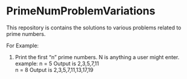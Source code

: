 # PrimeNumProblemVariations

This repository is contains the solutions to various problems related to prime numbers.

For Example:

1.  Print the first “n” prime numbers. N is anything a user might enter.
    example:
    n = 5 Output is 2,3,5,7,11	
	  n = 8 Output is 2,3,5,7,11,13,17,19
